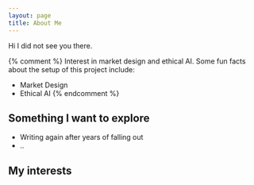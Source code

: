 ```yaml
---
layout: page
title: About Me
---
```


<p class="message">
  Hi I did not see you there.
</p>

{% comment %}
Interest in market design and ethical AI.
Some fun facts about the setup of this project include:

* Market Design
* Ethical AI
{% endcomment %}

## Something I want to explore
* Writing again after years of falling out
* ..

## My interests
